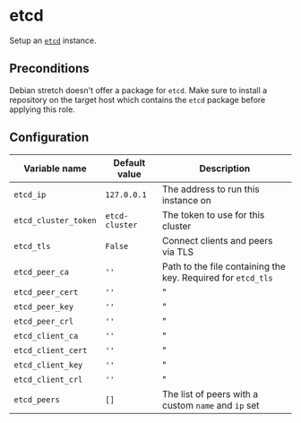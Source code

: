 # etcd

Setup an [`etcd`](https://coreos.com/etcd/docs/latest/) instance.

## Preconditions

Debian stretch doesn't offer a package for `etcd`. Make sure to install a
repository on the target host which contains the `etcd` package before applying
this role.

## Configuration

| Variable name | Default value | Description |
|---------------|---------------|-------------|
| `etcd_ip` | `127.0.0.1` | The address to run this instance on |
| `etcd_cluster_token` | `etcd-cluster` | The token to use for this cluster |
| `etcd_tls` | `False` | Connect clients and peers via TLS |
| `etcd_peer_ca` | `''` | Path to the file containing the key. Required for `etcd_tls` |
| `etcd_peer_cert` | `''` | " |
| `etcd_peer_key` | `''` | " |
| `etcd_peer_crl` | `''` | " |
| `etcd_client_ca` | `''` | " |
| `etcd_client_cert` | `''` | " |
| `etcd_client_key` | `''` | " |
| `etcd_client_crl` | `''` | " |
| `etcd_peers` | `[]` | The list of peers with a custom `name` and `ip` set |
